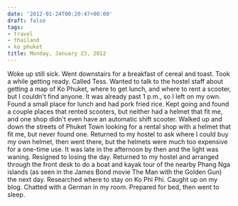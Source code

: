 ```yaml
---
date: '2012-01-24T00:20:47+00:00'
draft: false
tags:
- travel
- thailand
- ko phuket
title: Monday, January 23, 2012
---
```


Woke up still sick. Went downstairs for a breakfast of cereal and toast. Took a while getting ready. Called Tess. Wanted to talk to the hostel staff about getting a map of Ko Phuket, where to get lunch, and where to rent a scooter, but I couldn't find anyone. It was already past 1 p.m., so I left on my own. Found a small place for lunch and had pork fried rice. Kept going and found a couple places that rented scooters, but neither had a helmet that fit me, and one shop didn't even have an automatic shift scooter. Walked up and down the streets of Phuket Town looking for a rental shop with a helmet that fit me, but never found one. Returned to my hostel to ask where I could buy my own helmet, then went there, but the helmets were much too expensive for a one-time use. It was late in the afternoon by then and the light was waning. Resigned to losing the day. Returned to my hostel and arranged through the front desk to do a boat and kayak tour of the nearby Phang Nga islands (as seen in the James Bond movie The Man with the Golden Gun) the next day. Researched where to stay on Ko Phi Phi. Caught up on my blog. Chatted with a German in my room. Prepared for bed, then went to sleep.
